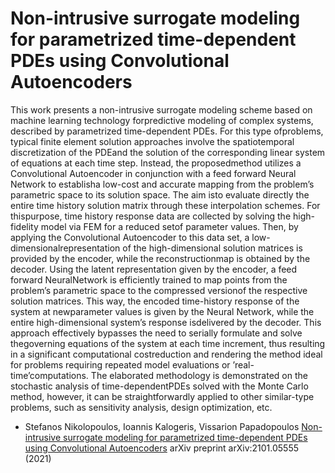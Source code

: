 # Non-intrusive surrogate modeling for parametrized time-dependent PDEs using Convolutional Autoencoders

This work presents  a non-intrusive surrogate modeling scheme based on machine learning technology forpredictive modeling of complex systems, described by parametrized time-dependent PDEs.  For this type ofproblems, typical finite element solution approaches involve the spatiotemporal discretization of the PDEand the solution of the corresponding linear system of equations at each time step.  Instead, the proposedmethod utilizes a Convolutional Autoencoder in conjunction with a feed forward Neural Network to establisha  low-cost  and  accurate  mapping  from  the  problem’s  parametric  space  to  its  solution  space.   The  aim  isto evaluate directly the entire time history solution matrix through these interpolation schemes.  For thispurpose, time history response data are collected by solving the high-fidelity model via FEM for a reduced setof parameter values.  Then, by applying the Convolutional Autoencoder to this data set, a low-dimensionalrepresentation of the high-dimensional solution matrices is provided by the encoder, while the reconstructionmap is obtained by the decoder.  Using the latent representation given by the encoder, a feed forward NeuralNetwork is efficiently trained to map points from the problem’s parametric space to the compressed versionof  the  respective  solution  matrices.   This  way,  the  encoded  time-history  response  of  the  system  at  newparameter  values  is  given  by  the  Neural  Network,  while  the  entire  high-dimensional  system’s  response  isdelivered by the decoder.  This approach effectively bypasses the need to serially formulate and solve thegoverning equations of the system at each time increment, thus resulting in a significant computational costreduction and rendering the method ideal for problems requiring repeated model evaluations or ’real-time’computations.  The elaborated methodology is demonstrated on the stochastic analysis of time-dependentPDEs solved with the Monte Carlo method, however, it can be straightforwardly applied to other similar-type problems, such as sensitivity analysis, design optimization, etc.

* Stefanos Nikolopoulos, Ioannis Kalogeris, Vissarion Papadopoulos [Non-intrusive surrogate modeling for parametrized time-dependent PDEs using Convolutional Autoencoders](https://arxiv.org/abs/2101.05555) arXiv preprint arXiv:2101.05555 (2021)

